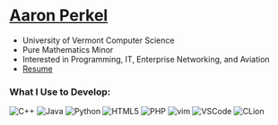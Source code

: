 # [Aaron Perkel](https://aperkel.w3.uvm.edu)
- University of Vermont Computer Science
- Pure Mathematics Minor
- Interested in Programming, IT, Enterprise Networking, and Aviation
- [Resume](https://aperkel.w3.uvm.edu/resume)


<h3>What I Use to Develop:</h3>
<p>
<img alt="C++"
src="https://img.shields.io/badge/c++-%2300599C.svg?style=for-the-badge&logo=c%2B%2B&logoColor=white" />
<img alt="Java"
src="https://img.shields.io/badge/java-%23ED8B00.svg?style=for-the-badge&logo=openjdk&logoColor=white" />
<img alt="Python"
src="https://img.shields.io/badge/python-3670A0?style=for-the-badge&logo=python&logoColor=ffdd54" />
<img alt="HTML5"
src="https://img.shields.io/badge/HTML5-E34F26?style=for-the-badge&logo=html5&logoColor=white"/>
<img alt="PHP"
src="https://img.shields.io/badge/PHP-777BB4?style=for-the-badge&logo=php&logoColor=white"/>
<img alt="vim"
src="https://img.shields.io/badge/VIM-%2311AB00.svg?&style=for-the-badge&logo=vim&logoColor=white"/>
<img alt="VSCode"
src="https://img.shields.io/badge/VSCode-0078D4?style=for-the-badge&logo=visual%20studio%20code&logoColor=white"/>
<img alt="CLion"
src="https://img.shields.io/badge/CLion-000000?style=for-the-badge&logo=clion&logoColor=white"/>

</p>

